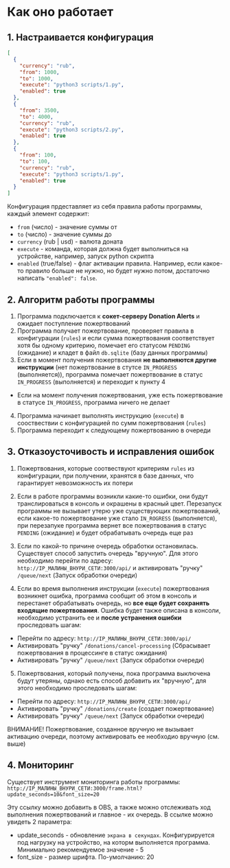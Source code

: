 # Как оно работает

## 1. Настраивается конфигурация

```JSON
[
  {
    "currency": "rub",
    "from": 1000,
    "to": 1000,
    "execute": "python3 scripts/1.py",
    "enabled": true
  },
  {
    "from": 3500,
    "to": 4000,
    "currency": "rub",
    "execute": "python3 scripts/2.py",
    "enabled": true
  },
  {
    "from": 100,
    "to": 100,
    "currency": "rub",
    "execute": "python3 scripts/1.py",
    "enabled": true
  }
]
```

Конфигурация прдеставляет из себя правила работы программы, каждый элемент содержит:

- `from` (число) - значение суммы от
- `to` (число) - значение суммы до
- `currency` (rub | usd) - валюта доната
- `execute` - команда, которая должна будет выполниться на устройстве, например, запуск python скрипта
- `enabled` (true/false) - флаг активации правила. Например, если какое-то правило больше не нужно, но будет нужно потом, достаточно написать `"enabled": false`.

## 2. Алгоритм работы программы

1. Программа подключается к **сокет-серверу Donation Alerts** и ожидает поступление пожертвований
2. Программа получает пожертвование, проверяет правила в конфигурации (`rules`) и если сумма пожертвования соответствует хотя бы одному критерию, помечает его статусом `PENDING` (ожидание) и кладет в файл `db.sqlite` (базу данных программы)
3. Если в момент получения пожертвования **не выполняются другие инструкции** (нет пожертвование в стутсе `IN_PROGRESS` (выполняется)), программа помечает пожертвование в статус `IN_PROGRESS` (выполняется) и переходит к пункту 4

- Если на момент получения пожертвования, уже есть пожертвование в статусе `IN_PROGRESS`, программа ничего не делает

4. Программа начинает выполнять инструкцию (`execute`) в сооствествии с конфигурацией по сумм пожертвования (`rules`)
5. Программа переходит к следующему пожертвованию в очереди

## 3. Отказоусточивость и исправления ошибок

1. Пожертвования, которые соотвествуют критериям `rules` из конфигурации, при получении, хранятся в базе данных, что гарантирует невозможность их потери

2. Если в работе программы возникли какие-то ошибки, они будут транслироваться в консоль и окрашены в красный цвет. Перезапуск программы не вызывает утерю уже существующих пожертвований, если какое-то пожертвование уже стало `IN_ROGRESS` (выполняется), при перезапуке программа вернет все пожертвования в статус `PENDING` (ожидание) и будет обрабатывать очередь еще раз

3. Если по какой-то причине очередь обработки остановилась. Существует способ запустить очередь "вручную". Для этого необходимо перейти по адресу: `http://IP_МАЛИНЫ_ВНУРИ_СЕТИ:3000/api/` и активировать "ручку" `/queue/next` (Запуск обработки очереди)

4. Если во время выполнения инструкции (`execute`) пожертвования возникнет ошибка, программа сообщит об этом в консоль и перестанет обрабатывать очередь, но **все еще будет сохранять входящие пожертвования**. Ошибка будет также описана в консоли, необходимо устранить ее и **после устранения ошибки** проследовать шагам:

- Перейти по адресу: `http://IP_МАЛИНЫ_ВНУРИ_СЕТИ:3000/api/`
- Активировать "ручку" `/donations/cancel-processing` (Сбрасывает пожертвования в процессинге в статус ожидания)
- Активировать "ручку" `/queue/next` (Запуск обработки очереди)

5. Пожертвования, который получены, пока программа выключена будут утеряны, однако есть способ добавить их "вручную", для этого необходимо проследовать шагам:

- Перейти по адресу: `http://IP_МАЛИНЫ_ВНУРИ_СЕТИ:3000/api/`
- Активировать "ручку" `/donations/create` (создает пожертвование)
- Активировать "ручку" `/queue/next` (Запуск обработки очереди)

ВНИМАНИЕ! Пожертвование, созданное вручную не вызывает активацию очереди, поэтому активировать ее необходио вручную (см. выше)

## 4. Мониторинг

Существует инструмент мониторинга работы программы:
`http://IP_МАЛИНЫ_ВНУРИ_СЕТИ:3000/frame.html?update_seconds=10&font_size=20`

Эту ссылку можно добавить в OBS, а также можно отслеживать ход выполнения пожертвований и главное - их очередь. В ссылке можно увидеть 2 параметра:

- update_seconds - обновление `экрана в секундах`. Конфигурируется под нагрузку на устройство, на которм выполняется программа. Минимально рекомендуемое значение - 5
- font_size - размер шрифта. По-умолчанию: 20
